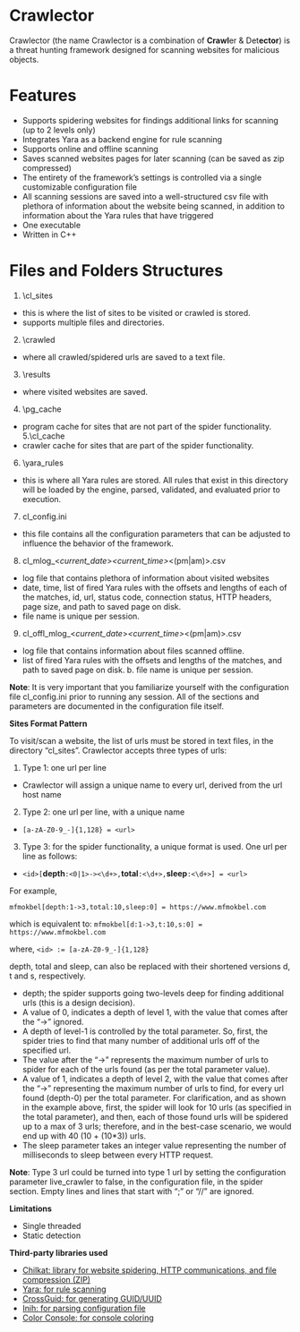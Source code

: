 # Crawlector
Crawlector (the name Crawlector is a combination of **Crawl**er & Det**ector**) is a threat hunting framework designed for scanning websites for malicious objects.

# Features
- Supports spidering websites for findings additional links for scanning (up to 2 levels only)
- Integrates Yara as a backend engine for rule scanning
- Supports online and offline scanning
- Saves scanned websites pages for later scanning (can be saved as zip compressed)
- The entirety of the framework’s settings is controlled via a single customizable configuration file
- All scanning sessions are saved into a well-structured csv file with plethora of information about the website being scanned, in addition to information about the Yara rules that have triggered
- One executable
- Written in C++

# Files and Folders Structures
1. \cl_sites
- this is where the list of sites to be visited or crawled is stored.
- supports multiple files and directories.
2. \crawled
- where all crawled/spidered urls are saved to a text file.
3. \results
- where visited websites are saved.
4. \pg_cache
- program cache for sites that are not part of the spider functionality.
5.\cl_cache
- crawler cache for sites that are part of the spider functionality.
6. \yara_rules
- this is where all Yara rules are stored. All rules that exist in this directory will be loaded by the engine, parsed, validated, and evaluated prior to execution.
7. cl_config.ini
- this file contains all the configuration parameters that can be adjusted to influence the behavior of the framework.
8. cl_mlog_<*current_date*>_<*current_time*>_<(pm|am)>.csv
- log file that contains plethora of information about visited websites
- date, time, list of fired Yara rules with the offsets and lengths of each of the matches, id, url, status code, connection status, HTTP headers, page size, and path to saved page on disk.
- file name is unique per session.
9. cl_offl_mlog_<*current_date*>_<*current_time*>_<(pm|am)>.csv
- log file that contains information about files scanned offline.
- list of fired Yara rules with the offsets and lengths of the matches, and path to saved page on disk.
b.	file name is unique per session.

**Note**: It is very important that you familiarize yourself with the configuration file cl_config.ini prior to running any session. All of the sections and parameters are documented in the configuration file itself.

**Sites Format Pattern**

To visit/scan a website, the list of urls must be stored in text files, in the directory “cl_sites”. Crawlector accepts three types of urls:

1. Type 1: one url per line
- Crawlector will assign a unique name to every url, derived from the url host name
2. Type 2: one url per line, with a unique name
- `[a-zA-Z0-9_-]{1,128} = <url>`
3. Type 3: for the spider functionality, a unique format is used. One url per line as follows:

- `<id>[`**depth**`:<0|1>-><\d+>,`**total**`:<\d+>,`**sleep**`:<\d+>] = <url>`

For example,

`mfmokbel[depth:1->3,total:10,sleep:0] = https://www.mfmokbel.com`

which is equivalent to:
`mfmokbel[d:1->3,t:10,s:0] = https://www.mfmokbel.com`

where, `<id> := [a-zA-Z0-9_-]{1,128}`

depth, total and sleep, can also be replaced with their shortened versions d, t and s, respectively.

- depth; the spider supports going two-levels deep for finding additional urls (this is a design decision).
 - A value of 0, indicates a depth of level 1, with the value that comes after the “->” ignored. 
 - A depth of level-1 is controlled by the total parameter. So, first, the spider tries to find that many number of additional urls off of the specified url.
 - The value after the “->” represents the maximum number of urls to spider for each of the urls found (as per the total parameter value).
 - A value of 1, indicates a depth of level 2, with the value that comes after the “->” representing the maximum number of urls to find, for every url found (depth-0) per the total parameter. For clarification, and as shown in the example above, first, the spider will look for 10 urls (as specified in the total parameter), and then, each of those found urls will be spidered up to a max of 3 urls; therefore, and in the best-case scenario, we would end up with 40 (10 + (10*3)) urls.
 - The sleep parameter takes an integer value representing the number of milliseconds to sleep between every HTTP request.
 
**Note**: Type 3 url could be turned into type 1 url by setting the configuration parameter live_crawler to false, in the configuration file, in the spider section.
Empty lines and lines that start with “;” or “//” are ignored.

**Limitations**
-	Single threaded
-	Static detection

**Third-party libraries used**

- [Chilkat: library for website spidering, HTTP communications, and file compression (ZIP)](https://www.chilkatsoft.com/)
- [Yara: for rule scanning](https://github.com/virustotal/yara)
- [CrossGuid: for generating GUID/UUID](https://github.com/graeme-hill/crossguid)
- [Inih: for parsing configuration file](https://github.com/benhoyt/inih)
- [Color Console: for console coloring](https://github.com/imfl/color-console)
